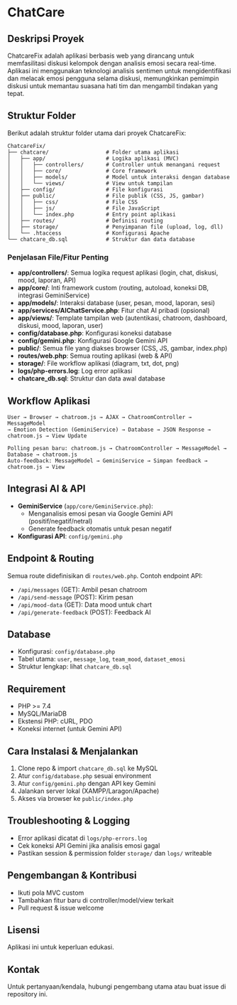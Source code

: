 # ChatCare

## Deskripsi Proyek

ChatcareFix adalah aplikasi berbasis web yang dirancang untuk memfasilitasi diskusi kelompok dengan analisis emosi secara real-time. Aplikasi ini menggunakan teknologi analisis sentimen untuk mengidentifikasi dan melacak emosi pengguna selama diskusi, memungkinkan pemimpin diskusi untuk memantau suasana hati tim dan mengambil tindakan yang tepat.

## Struktur Folder

Berikut adalah struktur folder utama dari proyek ChatcareFix:

```
ChatcareFix/
├── chatcare/                  # Folder utama aplikasi
│   ├── app/                   # Logika aplikasi (MVC)
│   │   ├── controllers/       # Controller untuk menangani request
│   │   ├── core/              # Core framework
│   │   ├── models/            # Model untuk interaksi dengan database
│   │   └── views/             # View untuk tampilan
│   ├── config/                # File konfigurasi
│   ├── public/                # File publik (CSS, JS, gambar)
│   │   ├── css/               # File CSS
│   │   ├── js/                # File JavaScript
│   │   └── index.php          # Entry point aplikasi
│   ├── routes/                # Definisi routing
│   ├── storage/               # Penyimpanan file (upload, log, dll)
│   └── .htaccess              # Konfigurasi Apache
└── chatcare_db.sql            # Struktur dan data database
```

### Penjelasan File/Fitur Penting

- **app/controllers/**: Semua logika request aplikasi (login, chat, diskusi, mood, laporan, API)
- **app/core/**: Inti framework custom (routing, autoload, koneksi DB, integrasi GeminiService)
- **app/models/**: Interaksi database (user, pesan, mood, laporan, sesi)
- **app/services/AIChatService.php**: Fitur chat AI pribadi (opsional)
- **app/views/**: Template tampilan web (autentikasi, chatroom, dashboard, diskusi, mood, laporan, user)
- **config/database.php**: Konfigurasi koneksi database
- **config/gemini.php**: Konfigurasi Google Gemini API
- **public/**: Semua file yang diakses browser (CSS, JS, gambar, index.php)
- **routes/web.php**: Semua routing aplikasi (web & API)
- **storage/**: File workflow aplikasi (diagram, txt, dot, png)
- **logs/php-errors.log**: Log error aplikasi
- **chatcare_db.sql**: Struktur dan data awal database

## Workflow Aplikasi

```
User → Browser → chatroom.js → AJAX → ChatroomController → MessageModel
→ Emotion Detection (GeminiService) → Database → JSON Response → chatroom.js → View Update

Polling pesan baru: chatroom.js → ChatroomController → MessageModel → Database → chatroom.js
Auto-feedback: MessageModel → GeminiService → Simpan feedback → chatroom.js → View
```

## Integrasi AI & API

- **GeminiService** (`app/core/GeminiService.php`):
  - Menganalisis emosi pesan via Google Gemini API (positif/negatif/netral)
  - Generate feedback otomatis untuk pesan negatif
- **Konfigurasi API**: `config/gemini.php`

## Endpoint & Routing

Semua route didefinisikan di `routes/web.php`.
Contoh endpoint API:

- `/api/messages` (GET): Ambil pesan chatroom
- `/api/send-message` (POST): Kirim pesan
- `/api/mood-data` (GET): Data mood untuk chart
- `/api/generate-feedback` (POST): Feedback AI

## Database

- Konfigurasi: `config/database.php`
- Tabel utama: `user`, `message_log`, `team_mood`, `dataset_emosi`
- Struktur lengkap: lihat `chatcare_db.sql`

## Requirement

- PHP >= 7.4
- MySQL/MariaDB
- Ekstensi PHP: cURL, PDO
- Koneksi internet (untuk Gemini API)

## Cara Instalasi & Menjalankan

1. Clone repo & import `chatcare_db.sql` ke MySQL
2. Atur `config/database.php` sesuai environment
3. Atur `config/gemini.php` dengan API key Gemini
4. Jalankan server lokal (XAMPP/Laragon/Apache)
5. Akses via browser ke `public/index.php`

## Troubleshooting & Logging

- Error aplikasi dicatat di `logs/php-errors.log`
- Cek koneksi API Gemini jika analisis emosi gagal
- Pastikan session & permission folder `storage/` dan `logs/` writeable

## Pengembangan & Kontribusi

- Ikuti pola MVC custom
- Tambahkan fitur baru di controller/model/view terkait
- Pull request & issue welcome

## Lisensi

Aplikasi ini untuk keperluan edukasi.

## Kontak

Untuk pertanyaan/kendala, hubungi pengembang utama atau buat issue di repository ini.
